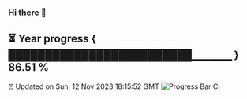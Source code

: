 ### Hi there 👋
⏳ Year progress { █████████████████████████▁▁▁▁▁ } 86.51 %
---
⏰ Updated on Sun, 12 Nov 2023 18:15:52 GMT
![Progress Bar CI](https://github.com/liununu/liununu/workflows/Progress%20Bar%20CI/badge.svg)
